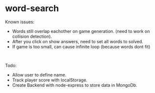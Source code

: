 # word-search
Known issues: </br>
- Words still overlap eachother on game generation. (need to work on collision detection). </br>
- After you click on show answers, need to set all words to solved. </br>
- If game is too small, can cause infinite loop (because words dont fit)</br>
</br>

Todo: </br>
- Allow user to define name.</br>
- Track player score with localStorage.</br>
- Create Backend with node-express to store data in MongoDb.</br>
  
